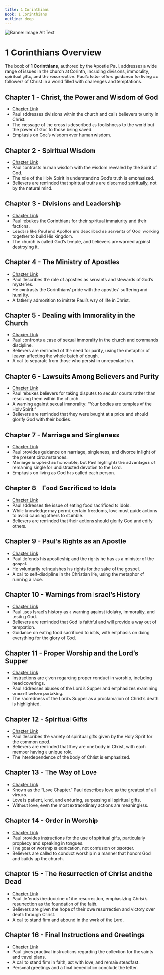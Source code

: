 ```yaml
---
title: 1 Corinthians
Book: 1 Corinthians
outline: deep
---
```


![Banner Image Alt Text](/img/banners/1corinthians.jpeg)

# 1 Corinthians Overview

The book of **1 Corinthians**, authored by the Apostle Paul, addresses a wide range of issues in the church at Corinth, including divisions, immorality, spiritual gifts, and the resurrection. Paul’s letter offers guidance for living as followers of Christ in a world filled with challenges and temptations.

## Chapter 1 - Christ, the Power and Wisdom of God
- [Chapter Link](./1cor-1)
- Paul addresses divisions within the church and calls believers to unity in Christ.
- The message of the cross is described as foolishness to the world but the power of God to those being saved.
- Emphasis on God’s wisdom over human wisdom.

## Chapter 2 - Spiritual Wisdom
- [Chapter Link](./1cor-2)
- Paul contrasts human wisdom with the wisdom revealed by the Spirit of God.
- The role of the Holy Spirit in understanding God’s truth is emphasized.
- Believers are reminded that spiritual truths are discerned spiritually, not by the natural mind.

## Chapter 3 - Divisions and Leadership
- [Chapter Link](./1cor-3)
- Paul rebukes the Corinthians for their spiritual immaturity and their factions.
- Leaders like Paul and Apollos are described as servants of God, working together to build His kingdom.
- The church is called God’s temple, and believers are warned against destroying it.

## Chapter 4 - The Ministry of Apostles
- [Chapter Link](./1cor-4)
- Paul describes the role of apostles as servants and stewards of God’s mysteries.
- He contrasts the Corinthians’ pride with the apostles’ suffering and humility.
- A fatherly admonition to imitate Paul’s way of life in Christ.

## Chapter 5 - Dealing with Immorality in the Church
- [Chapter Link](./1cor-5)
- Paul confronts a case of sexual immorality in the church and commands discipline.
- Believers are reminded of the need for purity, using the metaphor of leaven affecting the whole batch of dough.
- A call to separate from those who persist in unrepentant sin.

## Chapter 6 - Lawsuits Among Believers and Purity
- [Chapter Link](./1cor-6)
- Paul rebukes believers for taking disputes to secular courts rather than resolving them within the church.
- A warning against sexual immorality: “Your bodies are temples of the Holy Spirit.”
- Believers are reminded that they were bought at a price and should glorify God with their bodies.

## Chapter 7 - Marriage and Singleness
- [Chapter Link](./1cor-7)
- Paul provides guidance on marriage, singleness, and divorce in light of the present circumstances.
- Marriage is upheld as honorable, but Paul highlights the advantages of remaining single for undistracted devotion to the Lord.
- Emphasis on living as God has called each person.

## Chapter 8 - Food Sacrificed to Idols
- [Chapter Link](./1cor-8)
- Paul addresses the issue of eating food sacrificed to idols.
- While knowledge may permit certain freedoms, love must guide actions to avoid causing others to stumble.
- Believers are reminded that their actions should glorify God and edify others.

## Chapter 9 - Paul’s Rights as an Apostle
- [Chapter Link](./1cor-9)
- Paul defends his apostleship and the rights he has as a minister of the gospel.
- He voluntarily relinquishes his rights for the sake of the gospel.
- A call to self-discipline in the Christian life, using the metaphor of running a race.

## Chapter 10 - Warnings from Israel’s History
- [Chapter Link](./1cor-10)
- Paul uses Israel’s history as a warning against idolatry, immorality, and testing God.
- Believers are reminded that God is faithful and will provide a way out of temptation.
- Guidance on eating food sacrificed to idols, with emphasis on doing everything for the glory of God.

## Chapter 11 - Proper Worship and the Lord’s Supper
- [Chapter Link](./1cor-11)
- Instructions are given regarding proper conduct in worship, including head coverings.
- Paul addresses abuses of the Lord’s Supper and emphasizes examining oneself before partaking.
- The sacredness of the Lord’s Supper as a proclamation of Christ’s death is highlighted.

## Chapter 12 - Spiritual Gifts
- [Chapter Link](./1cor-12)
- Paul describes the variety of spiritual gifts given by the Holy Spirit for the common good.
- Believers are reminded that they are one body in Christ, with each member having a unique role.
- The interdependence of the body of Christ is emphasized.

## Chapter 13 - The Way of Love
- [Chapter Link](./1cor-13)
- Known as the “Love Chapter,” Paul describes love as the greatest of all virtues.
- Love is patient, kind, and enduring, surpassing all spiritual gifts.
- Without love, even the most extraordinary actions are meaningless.

## Chapter 14 - Order in Worship
- [Chapter Link](./1cor-14)
- Paul provides instructions for the use of spiritual gifts, particularly prophecy and speaking in tongues.
- The goal of worship is edification, not confusion or disorder.
- Believers are called to conduct worship in a manner that honors God and builds up the church.

## Chapter 15 - The Resurrection of Christ and the Dead
- [Chapter Link](./1cor-15)
- Paul defends the doctrine of the resurrection, emphasizing Christ’s resurrection as the foundation of the faith.
- Believers are given the hope of their own resurrection and victory over death through Christ.
- A call to stand firm and abound in the work of the Lord.

## Chapter 16 - Final Instructions and Greetings
- [Chapter Link](./1cor-16)
- Paul gives practical instructions regarding the collection for the saints and travel plans.
- A call to stand firm in faith, act with love, and remain steadfast.
- Personal greetings and a final benediction conclude the letter.
